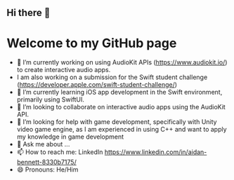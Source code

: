 ## Hi there 👋
# Welcome to my GitHub page

- 🔭 I’m currently working on using AudioKit APIs (https://www.audiokit.io/) to create interactive audio apps.
- I am also working on a submission for the Swift student challenge (https://developer.apple.com/swift-student-challenge/)
- 🌱 I’m currently learning iOS app development in the Swift environment, primarily using SwiftUI.
- 👯 I’m looking to collaborate on interactive audio apps using the AudioKit API.
- 🤔 I’m looking for help with game development, specifically with Unity video game engine, as I am experienced in using C++ and want to apply my knowledge in game development
- 💬 Ask me about ...
- 📫 How to reach me: LinkedIn https://www.linkedin.com/in/aidan-bennett-8330b7175/
- 😄 Pronouns: He/Him
